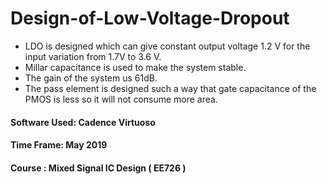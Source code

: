 # Design-of-Low-Voltage-Dropout

- LDO is designed which can give constant output voltage 1.2 V for the input variation from 1.7V to 3.6 V.
- Millar capacitance is used to make the system stable.
- The gain of the system us 61dB.
- The pass element is designed such a way that gate capacitance of the PMOS is less so it will not consume more area.

#### Software Used: Cadence Virtuoso
#### Time Frame: May 2019
#### Course : Mixed Signal IC Design ( EE726 )
